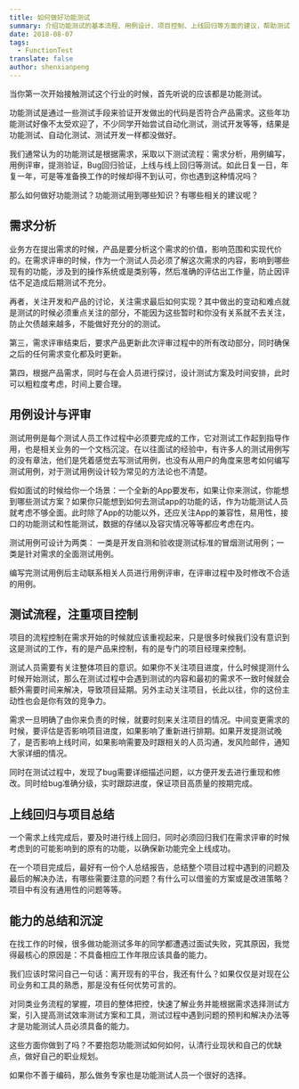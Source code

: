 ```yaml
---
title: 如何做好功能测试
summary: 介绍功能测试的基本流程、用例设计、项目控制、上线回归等方面的建议，帮助测试人员提升功能测试的质量和效率。
date: 2018-08-07
tags:
  - FunctionTest
translate: false
author: shenxianpeng
---
```


当你第一次开始接触测试这个行业的时候，首先听说的应该都是功能测试。

功能测试是通过一些测试手段来验证开发做出的代码是否符合产品需求。这些年功能测试好像不太受欢迎了，不少同学开始尝试自动化测试，测试开发等等，结果是功能测试、自动化测试、测试开发一样都没做好。

我们通常认为的功能测试是根据需求，采取以下测试流程：需求分析，用例编写，用例评审，提测验证，Bug回归验证，上线与线上回归等测试。如此日复一日，年复一年，可是等准备换工作的时候却得不到认可，你也遇到这种情况吗？

那么如何做好功能测试？功能测试用到哪些知识？有哪些相关的建议呢？


## 需求分析

业务方在提出需求的时候，产品是要分析这个需求的价值，影响范围和实现代价的。在需求评审的时候，作为一个测试人员必须了解这次需求的内容，影响到哪些现有的功能，涉及到的操作系统或是类别等，然后准确的评估出工作量，防止因评估不足造成后期测试不充分。

再者，关注开发和产品的讨论，关注需求最后如何实现？其中做出的变动和难点就是测试的时候必须重点关注的部分，不能因为这些暂时和你没有关系就不去关注，防止欠债越来越多，不能做好充分的的测试。

第三，需求评审结束后，要求产品更新此次评审过程中的所有改动部分，同时确保之后的任何需求变化都及时更新。

第四，根据产品需求，同时与在会人员进行探讨，设计测试方案及时间安排，此时可以粗粒度考虑，时间上要合理。

## 用例设计与评审

测试用例是每个测试人员工作过程中必须要完成的工作，它对测试工作起到指导作用，也是相关业务的一个文档沉淀。在以往面试的经验中，有许多人的测试用例写的没有章法，他们是凭着感觉去写测试用例，也没有从用户的角度来思考如何编写测试用例，对于测试用例设计较为常见的方法论也不清楚。

假如面试的时候给你一个场景：一个全新的App要发布，如果让你来测试，你能想到哪些测试方案？如果你只能想到如何去测试app的功能的话，作为功能测试人员就考虑不够全面。此时除了App的功能以外，还应关注App的兼容性，易用性，接口的功能测试和性能测试，数据的存储以及容灾情况等等都应考虑在内。

测试用例可设计为两类： 一类是开发自测和验收提测试标准的冒烟测试用例；一类是针对需求的全面测试用例。

编写完测试用例后主动联系相关人员进行用例评审，在评审过程中及时修改不合适的用例。

## 测试流程，注重项目控制

项目的流程控制在需求开始的时候就应该重视起来，只是很多时候我们没有意识到这是测试的工作，有的是产品来控制，有的是专门的项目经理来控制。

测试人员需要有关注整体项目的意识。如果你不关注项目进度，什么时候提测什么时候开始测试，那么在测试过程中会遇到测试的内容和最初的需求不一致时候就会额外需要时间来解决，导致项目延期。另外主动关注项目，长此以往，你的这份主动性也会是你有效的竞争力。

需求一旦明确了由你来负责的时候，就要时刻来关注项目的情况。中间变更需求的时候，要评估是否影响项目进度，如果影响了重新进行排期。如果开发提测试晚了，是否影响上线时间，如果影响需要及时跟相关的人员沟通，发风险邮件，通知大家详细的情况。

同时在测试过程中，发现了bug需要详细描述问题，以方便开发去进行重现和修改。同时给bug准确分级，实时跟踪进度，保证项目高质量的按期完成。

## 上线回归与项目总结

一个需求上线完成后，要及时进行线上回归，同时必须回归我们在需求评审的时候考虑到的可能影响到的原有的功能，以确保新功能完全上线成功。

在一个项目完成后，最好有一份个人总结报告，总结整个项目过程中遇到的问题及最后的解决办法，有哪些需要注意的问题？有什么可以借鉴的方案或是改进策略？项目中有没有通用性的问题等等。

## 能力的总结和沉淀

在找工作的时候，很多做功能测试多年的同学都遭遇过面试失败，究其原因，我觉得最核心的原因是：不具备相应工作年限应该具备的能力。

我们应该时常问自己一句话：离开现有的平台，我还有什么？如果仅仅是对现在公司业务和工具的熟悉，那是没有任何优势可言的。

对同类业务流程的掌握，项目的整体把控，快速了解业务并能根据需求选择测试方案，引入提高测试效率测试方案和工具，测试过程中遇到问题的预判和解决办法等才是功能测试人员必须具备的能力。

这些方面你做到了吗？不要抱怨功能测试如何如何，认清行业现状和自己的优缺点，做好自己的职业规划。

如果你不善于编码，那么做务专家也是功能测试人员一个很好的选择。
